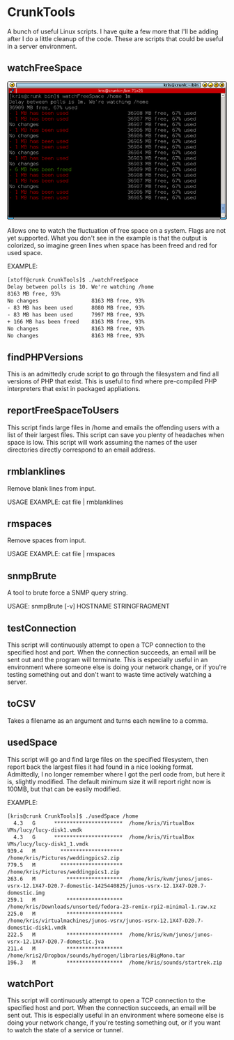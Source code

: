# CrunkTools
A bunch of useful Linux scripts. I have quite a few more that I'll be adding after I do a little cleanup of the code. These are scripts that could be useful in a server environment.

## watchFreeSpace
![screenshot](https://github.com/kristoffer-marshall/CrunkTools/raw/master/screenshots/watchFreeSpace.png)

Allows one to watch the fluctuation of free space on a system. Flags are not yet supported. What you don't see in the example is that the output is colorized, so imagine green lines when space has been freed and red for used space.

EXAMPLE:
```
[xtoff@crunk CrunkTools]$ ./watchFreeSpace 
Delay between polls is 10. We're watching /home
8163 MB free, 93%
No changes                 8163 MB free, 93%
- 83 MB has been used      8080 MB free, 93%
- 83 MB has been used      7997 MB free, 93%
+ 166 MB has been freed    8163 MB free, 93%
No changes                 8163 MB free, 93%
No changes                 8163 MB free, 93% 
```

## findPHPVersions
This is an admittedly crude script to go through the filesystem and find all versions of PHP that exist. This is useful to find where pre-compiled PHP interpreters that exist in packaged appliations.

## reportFreeSpaceToUsers
This script finds large files in /home and emails the offending users with a list of their largest files. This script can save you plenty of headaches when space is low. This script will work assuming the names of the user directories directly correspond to an email address.

## rmblanklines
Remove blank lines from input.

USAGE EXAMPLE: cat file | rmblanklines

## rmspaces
Remove spaces from input.

USAGE EXAMPLE: cat file | rmspaces

## snmpBrute
A tool to brute force a SNMP query string.

USAGE: snmpBrute [-v] HOSTNAME STRINGFRAGMENT

## testConnection
This script will continuously attempt to open a TCP connection to the specified host and port. When the connection succeeds, an email will be sent out and the program will terminate. This is especially useful in an environment where someone else is doing your network change, or if you're testing something out and don't want to waste time actively watching a server.

## toCSV
Takes a filename as an argument and turns each newline to a comma.

## usedSpace
This script will go and find large files on the specified filesystem, then report back the largest files it had found in a nice looking format. Admittedly, I no longer remember where I got the perl code from, but here it is, slightly modified. The default minimum size it will report right now is 100MB, but that can be easily modified.

EXAMPLE:
```
[kris@crunk CrunkTools]$ ./usedSpace /home
  4.3	G	   **********************  /home/kris/VirtualBox VMs/lucy/lucy-disk1.vmdk
  4.3	G	   **********************  /home/kris/VirtualBox VMs/lucy/lucy-disk1_1.vmdk
939.4	M	     ********************  /home/kris/Pictures/weddingpics2.zip
779.5	M	     ********************  /home/kris/Pictures/weddingpics1.zip
263.6	M	       ******************  /home/kris/kvm/junos/junos-vsrx-12.1X47-D20.7-domestic-1425440825/junos-vsrx-12.1X47-D20.7-domestic.img
259.1	M	       ******************  /home/kris/Downloads/unsorted/fedora-23-remix-rpi2-minimal-1.raw.xz
225.0	M	       ******************  /home/kris/virtualmachines/junos-vsrx/junos-vsrx-12.1X47-D20.7-domestic-disk1.vmdk
222.5	M	       ******************  /home/kris/kvm/junos/junos-vsrx-12.1X47-D20.7-domestic.jva
211.4	M	       ******************  /home/kris2/Dropbox/sounds/hydrogen/libraries/BigMono.tar
196.3	M	       ******************  /home/kris/sounds/startrek.zip
```

## watchPort
This script will continuously attempt to open a TCP connection to the specified host and port. When the connection succeeds, an email will be sent out. This is especially useful in an environment where someone else is doing your network change, if you're testing something out, or if you want to watch the state of a service or tunnel.




